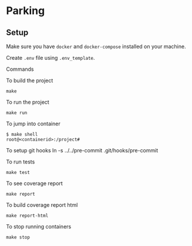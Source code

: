 # Parking

## Setup

Make sure you have `docker` and `docker-compose` installed on your machine.

Create `.env` file using `.env_template`.

Commands

To build the project

    make

To run the project

    make run

To jump into container

    $ make shell
    root@<containerid>:/project#

To setup git hooks
    ln -s ../../pre-commit .git/hooks/pre-commit

To run tests

    make test

To see coverage report

    make report
    
To build coverage report html

    make report-html

To stop running containers

    make stop
